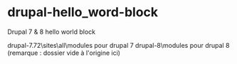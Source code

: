 # drupal-hello_word-block
Drupal 7 &amp; 8 hello world block

drupal-7.72\sites\all\modules pour drupal 7
drupal-8\modules pour drupal 8 (remarque : dossier vide à l'origine ici)
